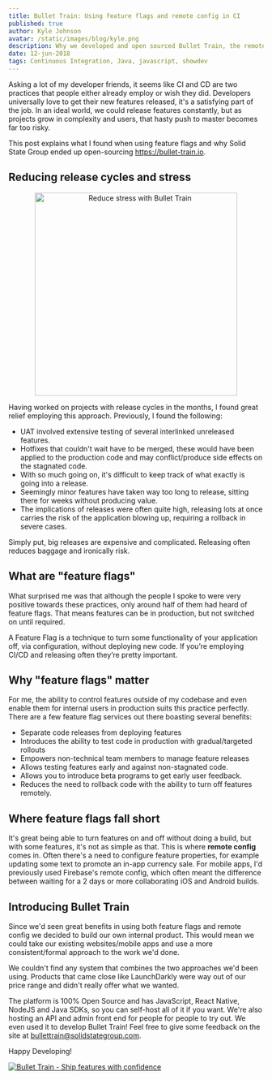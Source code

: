 ```yaml
---
title: Bullet Train: Using feature flags and remote config in CI
published: true
author: Kyle Johnson
avatar: /static/images/blog/kyle.png
description: Why we developed and open sourced Bullet Train, the remote feature management tool
date: 12-jun-2018
tags: Continuous Integration, Java, javascript, showdev
---
```


Asking a lot of my developer friends, it seems like CI and CD are two practices that people either already employ or wish they did. Developers universally love to get their new features released, it's a satisfying part of the job. In an ideal world, we could release features constantly, but as projects grow in complexity and users, that hasty push to master becomes far too risky.

This post explains what I found when using feature flags and why Solid State Group ended up open-sourcing https://bullet-train.io.


## Reducing release cycles and stress
<p align="center">
<img alt="Reduce stress with Bullet Train" height="400" src="https://cdn2.stylecraze.com/wp-content/uploads/2015/07/2798-How-To-Make-A-Stress-Ball-At-Home-ss.jpg"/>
</p>

Having worked on projects with release cycles in the months, I found great relief employing this approach. Previously, I found the following:

- UAT involved extensive testing of several interlinked unreleased features.
- Hotfixes that couldn't wait have to be merged, these would have been applied to the production code and may conflict/produce side effects on the stagnated code. 
- With so much going on, it's difficult to keep track of what exactly is going into a release.
- Seemingly minor features have taken way too long to release, sitting there for weeks without producing value.
- The implications of releases were often quite high, releasing lots at once carries the risk of the application blowing up, requiring a rollback in severe cases.

Simply put, big releases are expensive and complicated. Releasing often reduces baggage and ironically risk.

## What are "feature flags" 
What surprised me was that although the people I spoke to were very positive towards these practices, only around half of them had heard of feature flags. That means features can be in production, but not switched on until required.

A Feature Flag is a technique to turn some functionality of your application off, via configuration, without deploying new code. 
If you’re employing CI/CD and releasing often they’re pretty important.

## Why "feature flags" matter
For me, the ability to control features outside of my codebase and even enable them for internal users in production suits this practice perfectly.
There are a few feature flag services out there boasting several benefits:
- Separate code releases from deploying features
- Introduces the ability to test code in production with gradual/targeted rollouts
- Empowers non-technical team members to manage feature releases
- Allows testing features early and against non-stagnated code.
- Allows you to introduce beta programs to get early user feedback.
- Reduces the need to rollback code with the ability to turn off features remotely.

## Where feature flags fall short
It's great being able to turn features on and off without doing a build, but with some features, it's not as simple as that.  This is where **remote config** comes in. 
Often there's a need to configure feature properties, for example updating some text to promote an in-app currency sale. For mobile apps, I'd previously used Firebase's remote config, which often meant the difference between waiting for a 2 days or more collaborating iOS and Android builds.


## Introducing Bullet Train

Since we'd seen great benefits in using both feature flags and remote config we decided to build our own internal product. This would mean we could take our existing websites/mobile apps and use a more consistent/formal approach to the work we'd done.

We couldn't find any system that combines the two approaches we'd been using. Products that came close like LaunchDarkly were way out of our price range and didn't really offer what we wanted.

The platform is 100% Open Source and has JavaScript, React Native, NodeJS and Java SDKs, so you can self-host all of it if you want. We're also hosting an API and admin front end for people for people to try out. We even used it to develop Bullet Train!
Feel free to give some feedback on the site at bullettrain@solidstategroup.com.

Happy Developing!

<a href="https://bullet-train.io">
<img alt="Bullet Train - Ship features with confidence" src="https://raw.githubusercontent.com/SolidStateGroup/bullet-train-frontend/master/hero.png"/>
</a>




